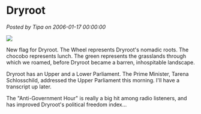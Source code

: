 # Dryroot

*Posted by Tipa on 2006-01-17 00:00:00*

![](../../../images/dryroot.jpg)

New flag for Dryroot. The Wheel represents Dryroot's nomadic roots. The chocobo represents lunch. The green represents the grasslands through which we roamed, before Dryroot became a barren, inhospitable landscape.

Dryroot has an Upper and a Lower Parliament. The Prime Minister, Tarena Schlosschild, addressed the Upper Parliament this morning. I'll have a transcript up later.

The "Anti-Government Hour" is really a big hit among radio listeners, and has improved Dryroot's political freedom index...
